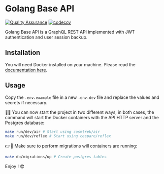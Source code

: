 # Golang Base API

[![Quality Assurance](https://github.com/brice-74/golang-base-api/actions/workflows/qa.yml/badge.svg)](https://github.com/brice-74/golang-base-api/actions/workflows/qa.yml)
[![codecov](https://codecov.io/gh/brice-74/golang-base-api/branch/master/graph/badge.svg?token=M5MV59TD3S)](https://codecov.io/gh/brice-74/golang-base-api)

Golang Base API is a GraphQL REST API implemented with JWT authentication and user session backup.

## Installation

You will need Docker installed on your machine. Please read the
[documentation here](https://docs.docker.com/get-docker/).

## Usage

Copy the `.env.example` file in a new `.env.dev` file and replace
the values and secrets if necessary.

:running::whale2: You can now start the project in two different ways, in both cases, the command will start the Docker containers with the API HTTP server and the Postgres database:

```bash
make run/dev/air # Start using cosmtrek/air
make run/dev/reflex # Start using cespare/reflex
```

:point_right::elephant: Make sure to perform migrations will containers are running:

```bash
make db/migrations/up # Create postgres tables
```

Enjoy ! :sunglasses:
